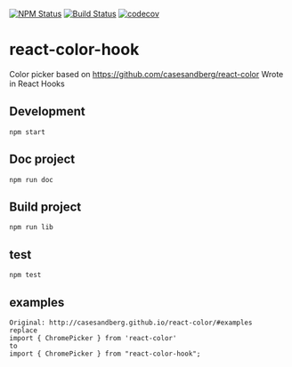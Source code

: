 [![NPM Status](https://img.shields.io/npm/v/react-color-hook.svg?style=flat)](https://www.npmjs.com/package/react-color-hook)
[![Build Status](https://travis-ci.com/maximilianoh/react-color-hook.svg?branch=master)](https://travis-ci.com/maximilianoh/react-color-hook)
[![codecov](https://codecov.io/gh/maximilianoh/react-color-hook/branch/master/graph/badge.svg)](https://codecov.io/gh/babel/babel-loader)

# react-color-hook
Color picker based on https://github.com/casesandberg/react-color
Wrote in React Hooks



## Development
    npm start
    

## Doc project
    npm run doc



## Build project
    npm run lib
    
    

## test
    npm test   
    
    
## examples
    Original: http://casesandberg.github.io/react-color/#examples
    replace 
    import { ChromePicker } from 'react-color' 
    to
    import { ChromePicker } from "react-color-hook";
